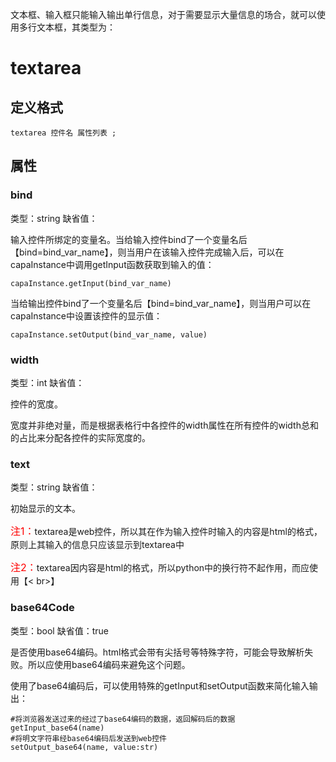 文本框、输入框只能输入输出单行信息，对于需要显示大量信息的场合，就可以使用多行文本框，其类型为：

# textarea

## 定义格式

	textarea 控件名 属性列表 ;

## 属性

### bind
类型：string
缺省值：

输入控件所绑定的变量名。当给输入控件bind了一个变量名后【bind=bind_var_name】，则当用户在该输入控件完成输入后，可以在capaInstance中调用getInput函数获取到输入的值：

	capaInstance.getInput(bind_var_name)

当给输出控件bind了一个变量名后【bind=bind_var_name】，则当用户可以在capaInstance中设置该控件的显示值：

	capaInstance.setOutput(bind_var_name, value)

### width
类型：int
缺省值：

控件的宽度。

宽度并非绝对量，而是根据表格行中各控件的width属性在所有控件的width总和的占比来分配各控件的实际宽度的。

### text
类型：string
缺省值：

初始显示的文本。

<font color=red size=3>注1：</font>textarea是web控件，所以其在作为输入控件时输入的内容是html的格式，原则上其输入的信息只应该显示到textarea中

<font color=red size=3>注2：</font>textarea因内容是html的格式，所以python中的换行符不起作用，而应使用【< br>】

### base64Code
类型：bool
缺省值：true

是否使用base64编码。html格式会带有尖括号等特殊字符，可能会导致解析失败。所以应使用base64编码来避免这个问题。

使用了base64编码后，可以使用特殊的getInput和setOutput函数来简化输入输出：

	#将浏览器发送过来的经过了base64编码的数据，返回解码后的数据
	getInput_base64(name)
	#将明文字符串经base64编码后发送到web控件
	setOutput_base64(name, value:str)
